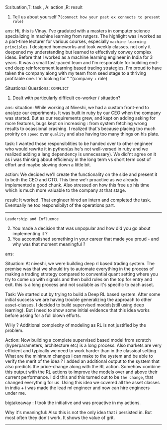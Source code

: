 S:situation,T: task , A: action ,R: result

1. Tell us about yourself ?`(connect how your past ex connects to present role)`

ans: Hi, this is Vinay. I've graduted with a masters in computer science specializing in machine learning from rutgers. The highlight was i worked as a part-time lecturer for various
courses, especially `machine learning principles`. I designed homeworks and took weekly classes. not only it deepened my understanding but learned to effectively convey complex ideas. Before that
I worked as a machine learning engineer in India for 3 years. It was a small fast-paced team and I'm responsible for building end-end deep reinforcement learning based trading strategies. I'm proud to have taken the company along with my team from seed
stage to a thriving profitable one. I'm looking for " "(company + role)

Situational Questions:
`CONFLICT`

1. Dealt with particularly difficult co-worker / situation?

ans: 
situation: While working at Niveshi, we had a custom front-end to analyze our experiments. It was built in ruby by our CEO when the company was started. But as our requirements
grew, and kept on adding asking for more features, bugs kept on increasing : from system fetching wrong results to ocassional crashing. I realized that's because placing too much proirity on `speed` over `quality` and also
having too many things on his plate.

task:  I wanted those responsiblities to be handed over to other engineer who would rewrite it in python(as he's not well-versed in ruby and we realized adding a lang dependency is unnecessary). We did'nt agree on it as i was thinking about efficiency in the long term vs short term cost of effort and maybe slowing down a little bit.

action: We decided we'll create the functionality on the side and present it to both the CEO and CTO. This time we'r proactive as we already implemented a good chunk. Also stressed on how this free up his time which is much more valuable to the company at that stage.

result: It worked. That engineer hired an intern and completed the task. Eventually he too responsibilyt of the operations part.

------------

`Leadership and Influence`

2. You made a decision that was unpopular and how did you go about implementing it ?
3. You accomplished something in your career that made you proud - and why was that moment meaningful ?


ans: 

Situation: At niveshi, we were building deep rl based trading system. The premise was that we should try to automate everything in the process of making a trading strategy compared to convential quant setting where you try to come up with signals and then build rules on the top for entry and exit. this is a long process and not scalable as it's specific to each asset.

Task: We started out by trying to build a Deep RL based system. After some initial success we are having trouble generalizing the approach to other asset-classes. I decided to build supervised models(still using deep learning). But i need to show some initial evidence that this idea works before asking for a full blown efforts.

WHy ?
Additional complexity of modeling as RL is not justified by the problem.

Action: Now building a complete supervised based model from scratch (hyperparameters, architecture etc) is a long process. Also markets are very efficient and typically we need to work harder than in the classical setting. What are the minimum changes i can make to the system and be able to verify the merit of the idea ? I added an additional output to the system that also predicts the price-change along with the RL action. Somehow combine this output with the RL actions to improve the models over and above their current performance. I did this and this turned out to be `the change`, that changed everythnig for us. Using this idea we covered all the asset classes in india + i was made the lead ml engineer and now can hire engineers under me.

bigtakeaway : I took the initiative and was proactive in my actions. 

Why it's meaningful: Also this is not the only idea that i persisted in. But most often they don't work. It shows the value of grit.

----------------
